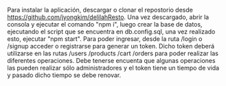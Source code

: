 Para instalar la aplicación, descargar o clonar el repostorio desde https://github.com/jyongkim/delilahResto.
Una vez descargado, abrir la consola y ejecutar el comando "npm i", luego crear la base de datos, ejecutando el script que se encuentra en db.config.sql, una vez realizado esto, ejecutar "npm start".
Para poder ingresar, desde la ruta /login o /signup acceder o registrarse para generar un token.
Dicho token deberá utilizarse en las rutas /users /products /cart /orders para poder realizar las diferentes operaciones.
Debe tenerse encuenta que algunas operaciones las pueden realizar sólo administradores y el token tiene un tiempo de vida y pasado dicho tiempo se debe renovar.